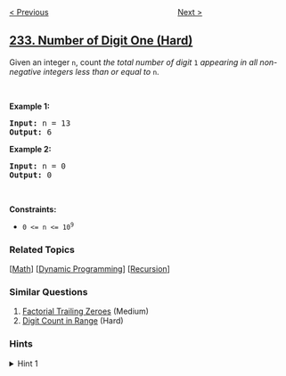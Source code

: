 <!--|This file generated by command(leetcode description); DO NOT EDIT.    |-->
<!--+----------------------------------------------------------------------+-->
<!--|@author    awesee <openset.wang@gmail.com>                           |-->
<!--|@link      https://github.com/awesee                                 |-->
<!--|@home      https://github.com/awesee/leetcode                        |-->
<!--+----------------------------------------------------------------------+-->

[< Previous](../implement-queue-using-stacks "Implement Queue using Stacks")
　　　　　　　　　　　　　　　　
[Next >](../palindrome-linked-list "Palindrome Linked List")

## [233. Number of Digit One (Hard)](https://leetcode.com/problems/number-of-digit-one "数字 1 的个数")

<p>Given an integer <code>n</code>, count <em>the total number of digit </em><code>1</code><em> appearing in all non-negative integers less than or equal to</em> <code>n</code>.</p>

<p>&nbsp;</p>
<p><strong>Example 1:</strong></p>

<pre>
<strong>Input:</strong> n = 13
<strong>Output:</strong> 6
</pre>

<p><strong>Example 2:</strong></p>

<pre>
<strong>Input:</strong> n = 0
<strong>Output:</strong> 0
</pre>

<p>&nbsp;</p>
<p><strong>Constraints:</strong></p>

<ul>
	<li><code>0 &lt;= n &lt;= 10<sup>9</sup></code></li>
</ul>

### Related Topics
  [[Math](../../tag/math/README.md)]
  [[Dynamic Programming](../../tag/dynamic-programming/README.md)]
  [[Recursion](../../tag/recursion/README.md)]

### Similar Questions
  1. [Factorial Trailing Zeroes](../factorial-trailing-zeroes) (Medium)
  1. [Digit Count in Range](../digit-count-in-range) (Hard)

### Hints
<details>
<summary>Hint 1</summary>
Beware of overflow.
</details>
